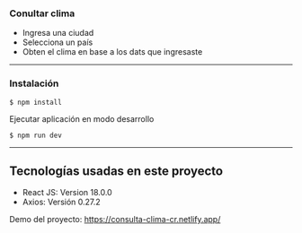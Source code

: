 ### Conultar clima

- Ingresa una ciudad
- Selecciona un país
- Obten el clima en base a los dats que ingresaste

-------------

### Instalación

`$ npm install`

Ejecutar aplicación en modo desarrollo

`$ npm run dev`

-------------

## Tecnologías usadas en este proyecto

* React JS: Version 18.0.0 
* Axios:  Versión 0.27.2

Demo del proyecto:
https://consulta-clima-cr.netlify.app/


